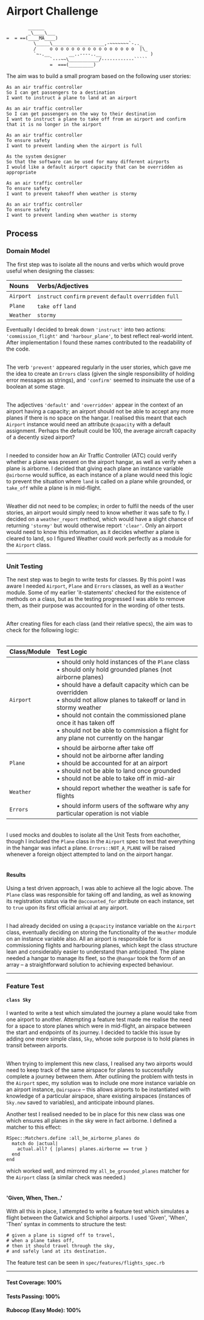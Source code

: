 # Airport Challenge

```
        ______
        _\____\___
=  = ==(____MA____)
          \_____\___________________,-~~~~~~~`-.._
          /     o o o o o o o o o o o o o o o o  |\_
          `~-.__       __..----..__                  )
                `---~~\___________/------------`````
                =  ===(_________)

```

The aim was to build a small program based on the following user stories:

```
As an air traffic controller 
So I can get passengers to a destination 
I want to instruct a plane to land at an airport

As an air traffic controller 
So I can get passengers on the way to their destination 
I want to instruct a plane to take off from an airport and confirm that it is no longer in the airport

As an air traffic controller 
To ensure safety 
I want to prevent landing when the airport is full 

As the system designer
So that the software can be used for many different airports
I would like a default airport capacity that can be overridden as appropriate

As an air traffic controller 
To ensure safety 
I want to prevent takeoff when weather is stormy 

As an air traffic controller 
To ensure safety 
I want to prevent landing when weather is stormy 
```

## Process
### Domain Model
The first step was to isolate all the nouns and verbs which would prove useful when designing the classes:

| Nouns           | Verbs/Adjectives                                         |
| :------------   | :-------------                                           |
| <code>Airport</code>         | <code>instruct</code> <code>confirm</code> <code>prevent</code> <code>default</code> <code>overridden</code> <code>full</code>    |
| <code>Plane</code>           | <code>take off</code> <code>land</code>                                           |
| <code>Weather</code>         | <code>stormy</code>                                                   |

Eventually I decided to break down <code>'instruct'</code> into two actions: <code>'commission_flight'</code> and <code>'harbour_plane'</code>, 
to best reflect real-world intent.  After implementation I found these names contributed to the readability of the code.<br/><br/>

The verb <code>'prevent'</code> appeared regularly in the user stories, which gave me the idea to create an <code>Errors</code> class 
(given the single responsibility of holding error messages as strings), and <code>'confirm'</code> seemed to insinuate the use of a 
boolean at some stage.<br/><br/>

The adjectives <code>'default'</code> and <code>'overridden'</code> appear in the context of an airport having a capacity; an airport 
should not be able to accept any more planes if there is no space on the hangar. I realised this meant that each <code>Airport</code> 
instance would need an attribute <code>@capacity</code> with a default assignment.  Perhaps the default could be 100, the average 
aircraft capacity of a decently sized airport?<br/><br/>

I needed to consider how an Air Traffic Controller (ATC) could verify whether a plane was present on the airport hangar, as well as 
verify when a plane is airborne.  I decided that giving each plane an instance variable <code>@airborne</code> would suffice, as each 
instance of a plane would need this logic to prevent the situation where <code>land</code> is called on a plane while grounded, or 
<code>take_off</code> while a plane is in mid-flight.<br/><br/>

Weather did not need to be complex; in order to fulfil the needs of the user stories, an airport would simply need to know whether it was 
safe to fly.  I decided on a <code>weather_report</code> method, which would have a slight chance of returning <code>'stormy'</code> but 
would otherwise report <code>'clear'</code>.  Only an airport would need to know this information, as it decides whether a plane is cleared to land, 
so I figured Weather could work perfectly as a module for the <code>Airport</code> class.

---------------------

### Unit Testing
The next step was to begin to write tests for classes.  By this point I was aware I needed <code>Airport</code>, <code>Plane</code> and 
<code>Errors</code> classes, as well as a <code>Weather</code> module.  Some of my earlier 'it-statements' checked for the existence of 
methods on a class, but as the testing progressed I was able to remove them, as their purpose was accounted for in the wording of other 
tests.<br/><br/>

After creating files for each class (and their relative specs), the aim was to check for the following logic:<br/><br/>
  
| Class/Module                    | Test Logic                      |
| :-------------                  | :-------------                  |
| <code>Airport</code>            | • should only hold instances of the <code>Plane</code> class<br/>• should only hold grounded planes (not airborne planes)<br/>• should have a default capacity which can be overridden<br/>• should not allow planes to takeoff or land in stormy weather<br/>• should not contain the commissioned plane once it has taken off<br/>• should not be able to commission a flight for any plane not currently on the hangar<br/> |
| <code>Plane</code>              | • should be airborne after take off<br/>• should not be airborne after landing<br/>• should be accounted for at an airport<br/>• should not be able to land once grounded<br/>• should not be able to take off in mid-air<br/> |
| <code>Weather</code>            | • should report whether the weather is safe for flights |
| <code>Errors</code>             | • should inform users of the software why any particular operation is not viable |

<br/>
I used mocks and doubles to isolate all the Unit Tests from eachother, though I included the <code>Plane</code> class in the 
<code>Airport</code> spec to test that everything in the hangar was infact a plane.  <code>Errors::NOT_A_PLANE</code> will be raised 
whenever a foreign object attempted to land on the airport hangar.<br/><br/>

#### Results

Using a test driven approach, I was able to achieve all the logic above.  The <code>Plane</code> class was responsible for taking off and 
landing, as well as knowing its registration status via the <code>@accounted_for</code> attribute on each instance, set to <code>true</code> 
upon its first official arrival at any airport.<br/><br/>

I had already decided on using a <code>@capacity</code> instance variable on the <code>Airport</code> class, eventually deciding on 
storing the functionality of the <code>Weather</code> module on an instance variable also.  All an airport is responsible for is commissioning flights and harbouring planes, which kept the class structure lean and considerably easier to understand than anticipated.  The plane needed a hangar to manage its fleet, so the <code>@hangar</code> took the form of an array – a straightforward solution to achieving expected behaviour.

--------------------

### Feature Test
#### <code>class Sky</code>
I wanted to write a test which simulated the journey a plane would take from one airport to another.  Attempting a feature test made me realise the need for a space to store planes which were in mid-flight, an airspace between the start and endpoints of its journey.  I decided to tackle this issue by adding one more simple class, <code>Sky</code>, whose sole purpose is to hold planes in transit between airports.<br/><br/>

When trying to implement this new class, I realised any two airports would need to keep track of the same airspace for planes to successfully complete a journey between them.  After outlining the problem with tests in the <code>Airport</code> spec, my solution was to include one more instance variable on an airport instance, <code>@airspace</code> – this allows airports to be instantiated with knowledge of a particular airspace, share existing airspaces (instances of <code>Sky.new</code> saved to variables), and anticipate inbound planes.

Another test I realised needed to be in place for this new class was one which ensures all planes in the sky were in fact airborne. I defined a matcher to this effect:

    RSpec::Matchers.define :all_be_airborne_planes do
      match do |actual|
        actual.all? { |planes| planes.airborne == true }
      end
    end
    
which worked well, and mirrored my <code>all_be_grounded_planes</code> matcher for the <code>Airport</code> class (a similar check was needed.)<br/><br/>

#### 'Given, When, Then..'
With all this in place, I attempted to write a feature test which simulates a flight between the Gatwick and Schiphol airports.  I used 'Given', 'When', 'Then' syntax in comments to structure the test:

    # given a plane is signed off to travel,
    # when a plane takes off,
    # then it should travel through the sky,
    # and safely land at its destination.

The feature test can be seen in <code>spec/features/flights_spec.rb</code>

------------------------

#### Test Coverage: 100%
#### Tests Passing: 100%
#### Rubocop (Easy Mode): 100%
